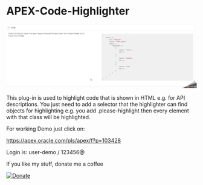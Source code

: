  # APEX-Code-Highlighter

![Screenshot](https://github.com/RonnyWeiss/APEX-Code-Highlighter/blob/master/screenshot.gif?raw=true)

This plug-in is used to highlight code that is shown in HTML e.g. for API descriptions. You just need to add a selector that the highlighter can find objects for highlighting e.g. you add .please-highlight then every element with that class will be highlighted.

For working Demo just click on:

https://apex.oracle.com/pls/apex/f?p=103428

Login is: user-demo / 123456@

If you like my stuff, donate me a coffee

[![Donate](https://img.shields.io/badge/Donate-PayPal-green.svg)](https://www.paypal.me/RonnyW1)